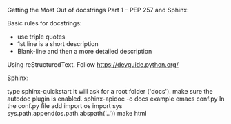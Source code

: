 Getting the Most Out of docstrings Part 1 – PEP 257 and Sphinx:

Basic rules for docstrings:
- use triple quotes
- 1st line is a short description
- Blank-line and then a more detailed description

Using reStructuredText. Follow https://devguide.python.org/


Sphinx:

type sphinx-quickstart
It will ask for a root folder ('docs'). make sure the autodoc plugin is enabled.
sphinx-apidoc -o docs example
emacs conf.py
In the conf.py file add 
	import os
	import sys
	sys.path.append(os.path.abspath('..'))
make html